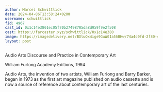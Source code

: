 ```yaml
---
author: Marcel Schwittlick
date: 2024-04-06T13:50:24+0200
username: schwittlick
fid: 4967
cast_id: 0x1c14e3801ec05f70b27498705da8d959f9e2f508
cast: https://farcaster.xyz/schwittlick/0x1c14e380
image: https://imagedelivery.net/BXluQx4ige9GuW0Ia56BHw/74a4c9fd-2f80-43d0-747e-61a336db8900/original
layout: post
---
```


Audio Arts
Discourse and Practice in Contemporary Art

William Furlong
Academy Editions, 1994

Audio Arts, the invention of two artists, William Furlong and Barry Barker, began in 1973 as the first art magazine published on audio cassette and is now a source of reference about contemporary art of the last centuries.

<img src='https://imagedelivery.net/BXluQx4ige9GuW0Ia56BHw/74a4c9fd-2f80-43d0-747e-61a336db8900/original' alt='' referrerpolicy='no-referrer'/>
